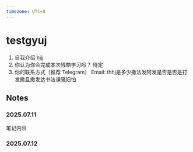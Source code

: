 ```yaml
---
timezone: UTC+8
---
```


# testgyuj

1. 自我介绍
   hjjj
2. 你认为你会完成本次残酷学习吗？
   待定
3. 你的联系方式（推荐 Telegram）
   Email: thhj是多少撒法发阿发是否是否是打发撒旦撒发达书法课骚妇怕

## Notes

### 2025.07.11

笔记内容

### 2025.07.12

